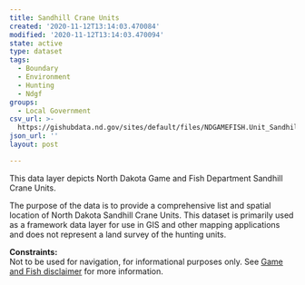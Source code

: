 ```yaml
---
title: Sandhill Crane Units
created: '2020-11-12T13:14:03.470084'
modified: '2020-11-12T13:14:03.470094'
state: active
type: dataset
tags:
  - Boundary
  - Environment
  - Hunting
  - Ndgf
groups:
  - Local Government
csv_url: >-
  https://gishubdata.nd.gov/sites/default/files/NDGAMEFISH.Unit_SandhillCrane.csv
json_url: ''
layout: post

---
```

<p>This data layer depicts North Dakota Game and Fish Department Sandhill Crane Units.</p>
<p>The purpose of the data is to provide a comprehensive list and spatial location of North Dakota Sandhill Crane Units. This dataset is primarily used as a framework data layer for use in GIS and other mapping applications and does not represent a land survey of the hunting units.</p>
<p><strong>Constraints:</strong><br />
Not to be used for navigation, for informational purposes only. See <a href="/game-and-fish-department-disclaimer">Game and Fish disclaimer</a> for more information.</p>

